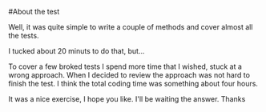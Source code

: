 #About the test

Well, it was quite simple to write a couple of methods and cover almost all the tests. 

I tucked about 20 minuts to do that, but...

To cover a few broked tests I spend more time that I wished, stuck at a wrong approach. When I decided to review the approach was not hard to finish the test. I think the total coding time was something about four hours.

It was a nice exercise, I hope you like. I'll be waiting the answer.
Thanks
